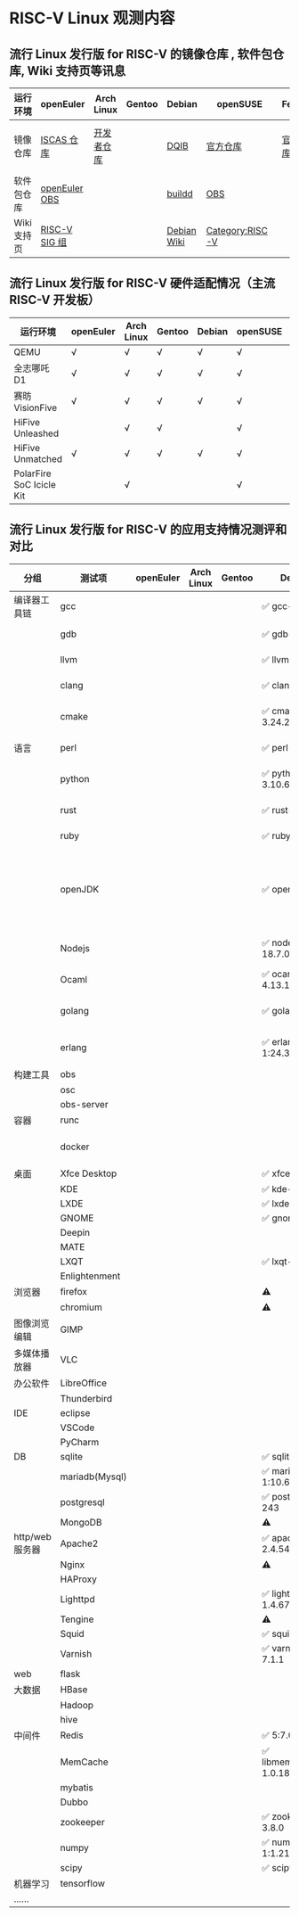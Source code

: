 # RISC-V Linux 观测内容

## 流行 Linux 发行版 for RISC-V 的镜像仓库 , 软件包仓库, Wiki 支持页等讯息

| 运行环境 | openEuler               | Arch Linux           | Gentoo | Debian | openSUSE | Fedora             | Ubuntu | FreeBSD             | Deepin | Anolis | openKylin   | Alpine | OpenBSD |
|-| ----------------------- | -------------------- | ------ | ------ | -------- | ------------------ | ------ | ------------------- | ------ | ------ | ----------- | ------ | ------- |
| 镜像仓库 | [ISCAS 仓库][oeRepo] | [开发者仓库][archrv] |   | [DQIB][debImage] | [官方仓库][suseImage] | [官方仓库][fedora] | [Server 22.04.1][ubuntuImage], 另见 Wiki 页 | [官方仓库][freebsdImage] |        | [官方仓库][OpenAnolis Image]       | [兰州大学镜像][openkylinlzuImage] <br /> [网易镜像][openkylin163Image] | [官方仓库][alpineImage] |
| 软件包仓库 | [openEuler OBS][oeOBS] |  |  | [buildd][debBuildD] | [OBS][suseOBS] |  |  |||[OpenAnolis 增补][OpenAnolis]|[官方仓库][openkylin]| [官方软件包][alpineAPK]|
| Wiki 支持页 | [RISC-V SIG 组][oerv] |  |  | [Debian Wiki][DebWiki] | [Category:RISC-V][susewiki] |  | [Wiki 页][UbuntuWiki] | [Wiki页][freebsdwiki] |  | [OpenAnolis RISC-V SIG 组][OpenAnolis SIG] | | |

[oeRepo]: https://mirror.iscas.ac.cn/openeuler-sig-riscv/openEuler-RISC-V/
[archrv]: https://archriscv.felixc.at/
[suseimage]: https://download.opensuse.org/ports/riscv/tumbleweed/images/
[fedora]: https://fedorapeople.org/groups/risc-v/disk-images/
[ubuntuImage]: https://cdimage.ubuntu.com/releases/22.04.1/release/
[debImage]: https://gitlab.com/api/v4/projects/giomasce%2Fdqib/jobs/artifacts/master/download?job=convert_riscv64-virt
[alpineImage]: https://dl-cdn.alpinelinux.org/alpine/edge/releases/riscv64/

[freebsdImage]: https://download.freebsd.org/ftp/snapshots/VM-IMAGES/14.0-CURRENT/riscv64/Latest/
[freebsdwiki]: https://wiki.freebsd.org/riscv

[openkylin]: http://archive.build.openkylin.top/openkylin
[openkylinlzuImage]: https://mirror.lzu.edu.cn/openkylin-cdimage/
[openkylin163Image]: https://mirrors.163.com/openkylin-cd/

[oeOBS]: https://build.openeuler.org/project/show/openEuler:Mainline:RISC-V
[debBuildD]: https://buildd.debian.org/status/architecture.php?suite=unstable&a=riscv64&priority=
[suseOBS]: https://build.opensuse.org/project/show/openSUSE:Factory:RISCV
[alpineAPK]: https://pkgs.alpinelinux.org/packages?arch=riscv64

[oerv]: https://gitee.com/openEuler/RISC-V
[suseWiki]: https://en.opensuse.org/Category:RISC-V
[DebWiki]: https://wiki.debian.org/RISC-V
[UbuntuWiki]: https://wiki.ubuntu.com/RISC-V

[OpenAnolis]: http://build.openanolis.cn/kojifiles/repos/anolis-riscv64-repo-external
[OpenAnolis Image]: http://build.openanolis.cn/kojifiles/rsync/alt/
[OpenAnolis SIG]: https://openanolis.cn/sig/RISC-V

## 流行 Linux 发行版 for RISC-V 硬件适配情况（主流 RISC-V 开发板）

| 运行环境                 | openEuler | Arch Linux | Gentoo | Debian | openSUSE | Fedora | Ubuntu | FreeBSD | Deepin | Anolis | openKylin | Alpine | OpenBSD |
| ------------------------ | --------- | ---------- | ------ | ------ | -------- | ------ | ------ | ------- | ------ | ------ | --------- | ------ | ------- |
| QEMU                     | √         | √          | √      | √      | √        | √      | √      | √       |        | √      |           |        ||
| 全志哪吒 D1              | √         | √          | √      | √      | √        | √      | √      |         |        | √      |           |        ||
| 赛昉 VisionFive          | √         | √          | √      | √      | √        | √      | √      |         |        |        | √         |        |√|
| HiFive Unleashed         |           | √          | √      |        | √        |        |        | √       |        |        |           |        ||
| HiFive Unmatched         | √         | √          | √      | √      | √        | √      | √      | √       |        |        | √         |        |√|
| PolarFire SoC Icicle Kit |           | √          |        |        | √        | √      |        |         |        |        |           |        |√|


## 流行 Linux 发行版 for RISC-V 的应用支持情况测评和对比

| 分组            | 测试项        | openEuler | Arch Linux | Gentoo | Debian | openSUSE | Fedora | Ubuntu | FreeBSD | Deepin | Anolis | openKylin | Alpine | OpenBSD |
| --------------- | ------------- | --------- | ---------- | ------ | ------ | -------- | -------------- | ------ | ------- | ------ | ------ | --------- | ------ | ------- |
| 编译器工具链    | gcc           |           |            |        | ✅ gcc-12.2.0 |            | ✅ gcc-12.1.1  |        | ✅gcc-9.3.0 |        | ✅ gcc-12.0.1 | ✅ gcc-10 | ✅ gcc-12.1.1  ||
|                 | gdb           |           |            |        | ✅ gdb-12.1 |          | ✅ gdb-12.1  |        | ✅ gdb-11.1 |        | ✅ gdb-11.2 | ✅ gdb-9.1 |✅ gdb-12.1 ||
|                 | llvm          |           |            |        | ✅ llvm-14.0.6 |          | ✅ llvm-14.0.5 |        | ✅ llvm-9.0.1 |        | ✅ llvm-13.0.1 | ✅ llvm-10.0.0 | ✅ llvm-14.0.6   ||
|                 | clang         |           |            |        |  ✅ clang-14.0.6 |          | ✅ clang-14.0.5 |        | ✅ clang-14.0.5 |        |        | ✅ clang-10.0.0 | ✅ clang-14.0.6 ||
|                 | cmake         |           |            |        | ✅ cmake-3.24.2 |  | ✅ cmake-3.24.1   |        | ✅ cmake-3.21.4 |        | ✅ cmake-3.22.2 | ✅ cmake-3.16.3 | ✅ cmake-3.24.2 ||
| 语言            | perl          |           |            |        | ✅ perl-5.34.0 |          |                 |        | ✅ perl-5.32.1 |        | ⚠️ perl-5.34.0 | ✅ perl-5.30.0 | ✅ perl-5.36.0 ||
|                 | python        |           |            |        | ✅ python-3.10.6 |          | ✅ python-3.9.7 |        | ✅python-3.8.12 |        | ✅	python-3.10.2       | ✅ python-3.8 | ✅ python-3.10.7 ||
|                 | rust          |           |            |        | ✅ rust-1.61 |          | ✅ rust-1.63.0  |        | ⚠️ |        | ✅ rust-1.58.1       | ✅ rust-1.59.0 |         ||
|                 | ruby          |           |            |        | ✅ ruby-1:3.0 |          |                 |        | ✅ ruby-2.7.4 |        |        |           | ✅ ruby-3.1.2  ||
|                 | openJDK       |           |            |        | ✅ openjdk-19 |          | ✅ openjdk-11 |        | ⚠️ |        | ✅ openjdk-11 (bisheng & dragonwell & OpenJDK) | ✅ openjdk-8 |         ||
|                 | Nodejs        |           |            |        | ✅ nodejs-18.7.0 |          | ⚠️             |        | ⚠️ |        | ✅ nodejs-v16.15.1 | ✅ nodejs-12.22.9 | ✅ nodejs-16.17.0   ||
|                 | Ocaml         |           |            |        | ✅ ocaml-4.13.1 |          |                |        |         |        | ✅ ocaml-4.12.0-3       |           |        ||
|                 | golang        |           |            |        | ✅ golang-1.19 |          | ✅ golang-1.19 |        | ⚠️ |        | ✅ golang-1.18.3       |           |        ||
|                 | erlang        |           |            |        | ✅ erlang-1:24.3.4.5 |          |        |        |         |        |        |           | ✅ erlang-25.0.3 ||
| 构建工具        | obs           |           |            |        |        |          |        |        |         |        |        |           |        ||
|                 | osc           |           |            |        |        |          |        |        |         |        |        |           |        ||
|                 | obs-server    |           |            |        |        |          |        |        |         |        |        |           |        ||
| 容器            | runc          |           |            |        |        |          |        |        |         |        |        |           |        ||
|                 | docker        |           |            |        |        |          |        |        |  |        |        | ✅ docker.io-19.03.8 | ✅ docker-20.10.18  ||
| 桌面            | Xfce Desktop  |           |            |        | ✅ xfce4-4.16 |          |        |        |         |        |        |           |        ||
|                 | KDE           |           |            |        | ✅ kde-5:129 |          |        |        |         |        |        |           |        ||
|                 | LXDE          |           |            |        | ✅ lxde-11 |          |        |        |         |        |        |           |        ||
|                 | GNOME         |           |            |        | ✅ gnome-1:42 |          |        |        |         |        |        |           |        ||
|                 | Deepin        |           |            |        |        |          |        |        |         |        |        |           |        ||
|                 | MATE          |           |            |        |        |          |        |        |         |        |        |           |        ||
|                 | LXQT          |           |            |        | ✅ lxqt-30 |          |        |        |         |        |        |           |        ||
|                 | Enlightenment |           |            |        |        |          |        |        |         |        |        |           |        ||
| 浏览器          | firefox       |           |            |        | ⚠️ |          |        |        | ⚠️ |        |  ✅      |           |        ||
|                 | chromium      |           |            |        | ⚠️ |          |        |        | ✅ |        |  ✅      |           |        ||
| 图像浏览编辑    | GIMP          |           |            |        |        |          |        |        |         |        |        |           |        ||
| 多媒体播放器    | VLC           |           |            |        |        |          |        |        |         |        |        |           |        ||
| 办公软件        | LibreOffice   |           |            |        |        |          |        |        | ⚠️ |        | ✅       |           |        ||
|                 | Thunderbird   |           |            |        |        |          |        |        |         |        |        |           |        ||
| IDE             | eclipse       |           |            |        |        |          |        |        |         |        |        |           |        ||
|                 | VSCode        |           |            |        |        |          |        |        |         |        |        |           |        ||
|                 | PyCharm       |           |            |        |        |          |        |        |         |        |        |           |        ||
| DB              | sqlite        |           |            |        | ✅ sqlite-2.8.17 |          |        |        |         |        |  ✅      |           |        ||
|                 | mariadb(Mysql) |           |            |        | ✅ mariadb-1:10.6.8 |          |        |        |         |        |        |           |        ||
|                 | postgresql    |           |            |        | ✅ postgresql-243 |          |        |        |         |        |        |           |        ||
|                 | MongoDB       |           |            |        | ⚠️ |          |        |        |         |        |        |           |        ||
| http/web 服务器 | Apache2       |           |            |        | ✅ apache2-2.4.54 |          |        |        |         |        |        |           |        ||
|                 | Nginx         |           |            |        | ⚠️  |          |        |        |         |        |        |           |        ||
|                 | HAProxy       |           |            |        |        |          |        |        |         |        |        |           |        ||
|                 | Lighttpd      |           |            |        | ✅ lighttpd-1.4.67 |          |        |        |         |        |        |           |        ||
|                 | Tengine       |           |            |        | ⚠️ |          |        |        |         |        |        |           |        ||
|                 | Squid         |           |            |        | ✅ squid-5.6 |          |        |        |         |        |        |           |        ||
|                 | Varnish       |           |            |        | ✅ varnish-7.1.1 |          |        |        |         |        |        |           |        ||
| web             | flask         |           |            |        |        |          |        |        |         |        |        |           |        ||
| 大数据          | HBase         |           |            |        |        |          |        |        |         |        |        |           |        ||
|                 | Hadoop        |           |            |        |        |          |        |        |         |        |        |           |        ||
|                 | hive          |           |            |        |        |          |        |        |         |        |        |           |        ||
| 中间件          | Redis         |           |            |        | ✅ 5:7.0.5 |          |        |        |         |        |        |           |        ||
|                 | MemCache      |           |            |        | ✅ libmemcached-1.0.18 |          |        |        |         |        |        |           |        ||
|                 | mybatis       |           |            |        |        |          |        |        |         |        |        |           |        ||
|                 | Dubbo         |           |            |        |        |          |        |        |         |        |        |           |        ||
|                 | zookeeper     |           |            |        | ✅ zookeeper-3.8.0 |          |        |        |         |        |        |           |        ||
|                 | numpy         |           |            |        | ✅ numpy-1:1.21.5 |          |        |        |         |        |        |           |        ||
|                 | scipy         |           |            |        | ✅ scipy-1.8.1 |          |        |        |         |        |        |           |        ||
| 机器学习        | tensorflow    |           |            |        |        |          |        |        |         |        |        |           |        ||
| ……              |               |           |            |        |        |          |        |        |         |        |        |           |        ||

